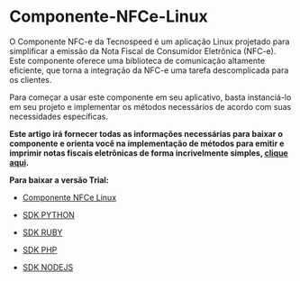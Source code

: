 # Componente-NFCe-Linux

O Componente NFC-e da Tecnospeed é um aplicação Linux projetado para simplificar a emissão da Nota Fiscal de Consumidor Eletrônica (NFC-e). Este componente oferece uma biblioteca de comunicação altamente eficiente, que torna a integração da NFC-e uma tarefa descomplicada para os clientes.

Para começar a usar este componente em seu aplicativo, basta instanciá-lo em seu projeto e implementar os métodos necessários de acordo com suas necessidades específicas.

**Este artigo irá fornecer todas as informações necessárias para baixar o componente e orienta você na implementação de métodos para emitir e imprimir notas fiscais eletrônicas de forma incrivelmente simples, [clique aqui](https://atendimento.tecnospeed.com.br/hc/pt-br/articles/24001223706135-Guia-Geral-Componente-NFC-e-Linux).**


**Para baixar a versão Trial:**  

* [Componente NFCe Linux](https://tecnospeed-trial.s3.sa-east-1.amazonaws.com/nfce_linux_tecnoaccount_1.0.2.1 "Baixar o Componente NCFe Linux") 

* [SDK PYTHON](https://tecnospeed-trial.s3.sa-east-1.amazonaws.com/sdk_python_componente_nfce-1.0.0-py3-none-any.whl "Baixar SDK PYTHON")

* [SDK RUBY](https://tecnospeed-trial.s3.sa-east-1.amazonaws.com/tspd-nfce-1.0.0.gem "Baixar SDK RUBY")

* [SDK PHP](https://tecnospeed-trial.s3.sa-east-1.amazonaws.com/tecnospeed-sdk-php-componente-nfce-1.0.0.0.tar "Baixar SDK PHP")

* [SDK NODEJS](https://tecnospeed-trial.s3.sa-east-1.amazonaws.com/componente-nfce-sdk-1.0.0.tgz "Baixar SDK NODEJS")
